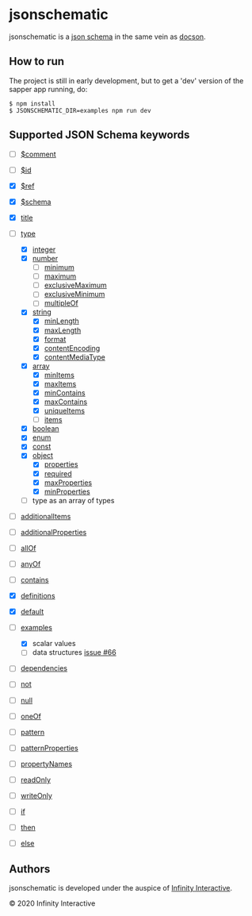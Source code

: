 # jsonschematic

jsonschematic is a [json schema][] in the same vein as
[docson][].

## How to run

The project is still in early development, but to get a 'dev'
version of the sapper app running, do:

    $ npm install
    $ JSONSCHEMATIC_DIR=examples npm run dev

## Supported JSON Schema keywords

- [ ] [\$comment](https://yanick.github.io/jsonschematic/#$comment)
- [ ] [\$id](https://yanick.github.io/jsonschematic/#$id)
- [x] [\$ref](https://yanick.github.io/jsonschematic/#$ref)
- [x] [\$schema](https://yanick.github.io/jsonschematic/#$schema)

- [x] [title](https://yanick.github.io/jsonschematic/#title)

- [ ] [type](https://yanick.github.io/jsonschematic/#type)

  - [x] [integer](https://yanick.github.io/jsonschematic/#integer)
  - [x] [number](https://yanick.github.io/jsonschematic/#number)
    - [ ] [minimum](https://yanick.github.io/jsonschematic/#minimum)
    - [ ] [maximum](https://yanick.github.io/jsonschematic/#maximum)
    - [ ] [exclusiveMaximum](https://yanick.github.io/jsonschematic/#exclusiveMaximum)
    - [ ] [exclusiveMinimum](https://yanick.github.io/jsonschematic/#exclusiveMinimum)
    - [ ] [multipleOf](https://yanick.github.io/jsonschematic/#multipleOf)
  - [x] [string](https://yanick.github.io/jsonschematic/#string)
    - [x] [minLength](https://yanick.github.io/jsonschematic/#minLength)
    - [x] [maxLength](https://yanick.github.io/jsonschematic/#maxLength)
    - [x] [format](https://yanick.github.io/jsonschematic/#format)
    - [x] [contentEncoding](https://yanick.github.io/jsonschematic/#contentEncoding)
    - [x] [contentMediaType](https://yanick.github.io/jsonschematic/#contentMediaType)
  - [x] [array](https://yanick.github.io/jsonschematic/#array)
    - [x] [minItems](https://yanick.github.io/jsonschematic/#minItems)
    - [x] [maxItems](https://yanick.github.io/jsonschematic/#maxItems)
    - [x] [minContains](https://yanick.github.io/jsonschematic/#minContains)
    - [x] [maxContains](https://yanick.github.io/jsonschematic/#maxContains)
    - [x] [uniqueItems](https://yanick.github.io/jsonschematic/#uniqueItems)
    - [ ] [items](https://yanick.github.io/jsonschematic/#items)
  - [x] [boolean](https://yanick.github.io/jsonschematic/#boolean)
  - [x] [enum](https://yanick.github.io/jsonschematic/#enum)
  - [x] [const](https://yanick.github.io/jsonschematic/#const)
  - [x] [object](https://yanick.github.io/jsonschematic/#object)
    - [x] [properties](https://yanick.github.io/jsonschematic/#properties)
    - [x] [required](https://yanick.github.io/jsonschematic/#required)
    - [x] [maxProperties](https://yanick.github.io/jsonschematic/#maxProperties)
    - [x] [minProperties](https://yanick.github.io/jsonschematic/#minProperties)
  - [ ] type as an array of types

- [ ] [additionalItems](https://yanick.github.io/jsonschematic/#additionalItems)
- [ ] [additionalProperties](https://yanick.github.io/jsonschematic/#additionalProperties)
- [ ] [allOf](https://yanick.github.io/jsonschematic/#allOf)
- [ ] [anyOf](https://yanick.github.io/jsonschematic/#anyOf)
- [ ] [contains](https://yanick.github.io/jsonschematic/#contains)
- [x] [definitions](https://yanick.github.io/jsonschematic/#definitions)
- [x] [default](https://yanick.github.io/jsonschematic/#default)
- [ ] [examples](https://yanick.github.io/jsonschematic/#examples)
  - [x] scalar values
  - [ ] data structures [issue #66](https://github.com/yanick/jsonschematic/issues/66)
- [ ] [dependencies](https://yanick.github.io/jsonschematic/#dependencies)
- [ ] [not](https://yanick.github.io/jsonschematic/#not)
- [ ] [null](https://yanick.github.io/jsonschematic/#null)
- [ ] [oneOf](https://yanick.github.io/jsonschematic/#oneOf)
- [ ] [pattern](https://yanick.github.io/jsonschematic/#pattern)
- [ ] [patternProperties](https://yanick.github.io/jsonschematic/#patternProperties)
- [ ] [propertyNames](https://yanick.github.io/jsonschematic/#propertyNames)
- [ ] [readOnly](https://yanick.github.io/jsonschematic/#readOnly)
- [ ] [writeOnly](https://yanick.github.io/jsonschematic/#writeOnly)
- [ ] [if](https://yanick.github.io/jsonschematic/#if)
- [ ] [then](https://yanick.github.io/jsonschematic/#then)
- [ ] [else](https://yanick.github.io/jsonschematic/#else)

## Authors

jsonschematic is developed under the auspice of
[Infinity Interactive](https://www.iinteractive.com/).

© 2020 Infinity Interactive

[json schema]: https://json-schema.org
[docson]: https://github.com/lbovet/docson
